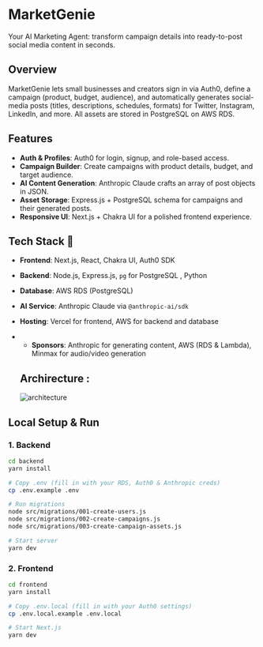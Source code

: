 # MarketGenie

Your AI Marketing Agent: transform campaign details into ready-to-post social media content in seconds.

## Overview
MarketGenie lets small businesses and creators sign in via Auth0, define a campaign (product, budget, audience), and automatically generates social-media posts (titles, descriptions, schedules, formats) for Twitter, Instagram, LinkedIn, and more. All assets are stored in PostgreSQL on AWS RDS.

## Features
- **Auth & Profiles**: Auth0 for login, signup, and role-based access.  
- **Campaign Builder**: Create campaigns with product details, budget, and target audience.  
- **AI Content Generation**: Anthropic Claude crafts an array of post objects in JSON.  
- **Asset Storage**: Express.js + PostgreSQL schema for campaigns and their generated posts.  
- **Responsive UI**: Next.js + Chakra UI for a polished frontend experience.  

## Tech Stack 🚀  
- **Frontend**: Next.js, React, Chakra UI, Auth0 SDK  
- **Backend**: Node.js, Express.js, `pg` for PostgreSQL , Python
- **Database**: AWS RDS (PostgreSQL)  
- **AI Service**: Anthropic Claude via `@anthropic-ai/sdk`  
- **Hosting**: Vercel for frontend, AWS for backend and database
- - **Sponsors**: Anthropic for generating content, AWS (RDS & Lambda), Minmax for audio/video generation

  ## Archirecture :
  ![architecture](https://github.com/user-attachments/assets/c7fe6b3a-f7d0-42a7-92fc-3678c6acdca0)


## Local Setup & Run

### 1. Backend

```bash
cd backend
yarn install

# Copy .env (fill in with your RDS, Auth0 & Anthropic creds)
cp .env.example .env

# Run migrations
node src/migrations/001-create-users.js
node src/migrations/002-create-campaigns.js
node src/migrations/003-create-campaign-assets.js

# Start server
yarn dev
```

### 2. Frontend
```bash
cd frontend
yarn install

# Copy .env.local (fill in with your Auth0 settings)
cp .env.local.example .env.local

# Start Next.js
yarn dev
```


